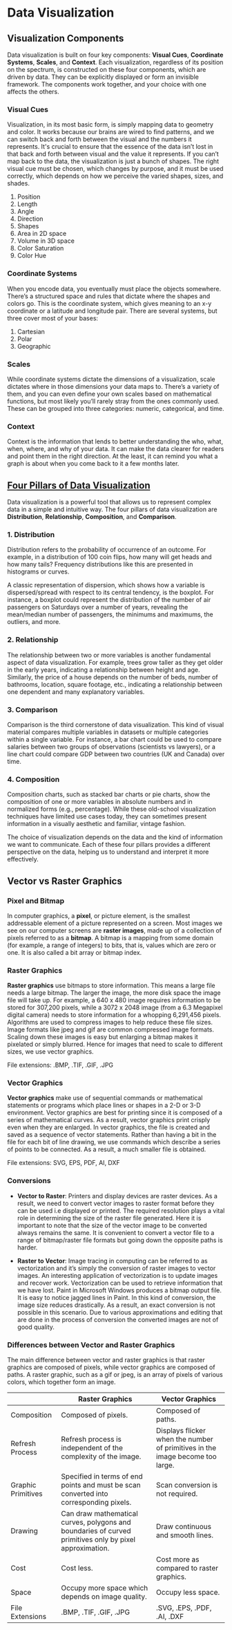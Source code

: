 # Data Visualization

## Visualization Components

Data visualization is built on four key components: **Visual Cues**, **Coordinate Systems**, **Scales**, and **Context**. Each visualization, regardless of its position on the spectrum, is constructed on these four components, which are driven by data. They can be explicitly displayed or form an invisible framework. The components work together, and your choice with one affects the others.

### Visual Cues

Visualization, in its most basic form, is simply mapping data to geometry and color. It works because our brains are wired to find patterns, and we can switch back and forth between the visual and the numbers it represents. It's crucial to ensure that the essence of the data isn’t lost in that back and forth between visual and the value it represents. If you can’t map back to the data, the visualization is just a bunch of shapes. The right visual cue must be chosen, which changes by purpose, and it must be used correctly, which depends on how we perceive the varied shapes, sizes, and shades.

1. Position
2. Length
3. Angle
4. Direction
5. Shapes
6. Area in 2D space
7. Volume in 3D space
8. Color Saturation
9. Color Hue

### Coordinate Systems

When you encode data, you eventually must place the objects somewhere. There’s a structured space and rules that dictate where the shapes and colors go. This is the coordinate system, which gives meaning to an x-y coordinate or a latitude and longitude pair. There are several systems, but three cover most of your bases:

1. Cartesian
2. Polar
3. Geographic

### Scales

While coordinate systems dictate the dimensions of a visualization, scale dictates where in those dimensions your data maps to. There’s a variety of them, and you can even define your own scales based on mathematical functions, but most likely you’ll rarely stray from the ones commonly used. These can be grouped into three categories: numeric, categorical, and time.

### Context

Context is the information that lends to better understanding the who, what, when, where, and why of your data. It can make the data clearer for readers and point them in the right direction. At the least, it can remind you what a graph is about when you come back to it a few months later.

## [Four Pillars of Data Visualization](https://freedium.cfd/https://towardsdatascience.com/4-pillars-of-data-visualization-distribution-relationship-composition-comparison-935cf9248f97)

Data visualization is a powerful tool that allows us to represent complex data in a simple and intuitive way. The four pillars of data visualization are **Distribution**, **Relationship**, **Composition**, and **Comparison**.

### 1. Distribution

Distribution refers to the probability of occurrence of an outcome. For example, in a distribution of 100 coin flips, how many will get heads and how many tails? Frequency distributions like this are presented in histograms or curves.

A classic representation of dispersion, which shows how a variable is dispersed/spread with respect to its central tendency, is the boxplot. For instance, a boxplot could represent the distribution of the number of air passengers on Saturdays over a number of years, revealing the mean/median number of passengers, the minimums and maximums, the outliers, and more.

### 2. Relationship

The relationship between two or more variables is another fundamental aspect of data visualization. For example, trees grow taller as they get older in the early years, indicating a relationship between height and age. Similarly, the price of a house depends on the number of beds, number of bathrooms, location, square footage, etc., indicating a relationship between one dependent and many explanatory variables.

### 3. Comparison

Comparison is the third cornerstone of data visualization. This kind of visual material compares multiple variables in datasets or multiple categories within a single variable. For instance, a bar chart could be used to compare salaries between two groups of observations (scientists vs lawyers), or a line chart could compare GDP between two countries (UK and Canada) over time.

### 4. Composition

Composition charts, such as stacked bar charts or pie charts, show the composition of one or more variables in absolute numbers and in normalized forms (e.g., percentage). While these old-school visualization techniques have limited use cases today, they can sometimes present information in a visually aesthetic and familiar, vintage fashion.

The choice of visualization depends on the data and the kind of information we want to communicate. Each of these four pillars provides a different perspective on the data, helping us to understand and interpret it more effectively.

## Vector vs Raster Graphics

### Pixel and Bitmap

In computer graphics, a **pixel**, or picture element, is the smallest addressable element of a picture represented on a screen. Most images we see on our computer screens are **raster images**, made up of a collection of pixels referred to as a **bitmap**. A bitmap is a mapping from some domain (for example, a range of integers) to bits, that is, values which are zero or one. It is also called a bit array or bitmap index.

### Raster Graphics

**Raster graphics** use bitmaps to store information. This means a large file needs a large bitmap. The larger the image, the more disk space the image file will take up. For example, a 640 x 480 image requires information to be stored for 307,200 pixels, while a 3072 x 2048 image (from a 6.3 Megapixel digital camera) needs to store information for a whopping 6,291,456 pixels. Algorithms are used to compress images to help reduce these file sizes. Image formats like jpeg and gif are common compressed image formats. Scaling down these images is easy but enlarging a bitmap makes it pixelated or simply blurred. Hence for images that need to scale to different sizes, we use vector graphics.

File extensions: .BMP, .TIF, .GIF, .JPG

### Vector Graphics

**Vector graphics** make use of sequential commands or mathematical statements or programs which place lines or shapes in a 2-D or 3-D environment. Vector graphics are best for printing since it is composed of a series of mathematical curves. As a result, vector graphics print crisply even when they are enlarged. In vector graphics, the file is created and saved as a sequence of vector statements. Rather than having a bit in the file for each bit of line drawing, we use commands which describe a series of points to be connected. As a result, a much smaller file is obtained.

File extensions: SVG, EPS, PDF, AI, DXF

### Conversions

- **Vector to Raster**: Printers and display devices are raster devices. As a result, we need to convert vector images to raster format before they can be used i.e displayed or printed. The required resolution plays a vital role in determining the size of the raster file generated. Here it is important to note that the size of the vector image to be converted always remains the same. It is convenient to convert a vector file to a range of bitmap/raster file formats but going down the opposite paths is harder.

- **Raster to Vector**: Image tracing in computing can be referred to as vectorization and it’s simply the conversion of raster images to vector images. An interesting application of vectorization is to update images and recover work. Vectorization can be used to retrieve information that we have lost. Paint in Microsoft Windows produces a bitmap output file. It is easy to notice jagged lines in Paint. In this kind of conversion, the image size reduces drastically. As a result, an exact conversion is not possible in this scenario. Due to various approximations and editing that are done in the process of conversion the converted images are not of good quality.

### Differences between Vector and Raster Graphics

The main difference between vector and raster graphics is that raster graphics are composed of pixels, while vector graphics are composed of paths. A raster graphic, such as a gif or jpeg, is an array of pixels of various colors, which together form an image.

|                    | Raster Graphics                                                                                         | Vector Graphics                                                               |
| ------------------ | ------------------------------------------------------------------------------------------------------- | ----------------------------------------------------------------------------- |
| Composition        | Composed of pixels.                                                                                     | Composed of paths.                                                            |
| Refresh Process    | Refresh process is independent of the complexity of the image.                                          | Displays flicker when the number of primitives in the image become too large. |
| Graphic Primitives | Specified in terms of end points and must be scan converted into corresponding pixels.                  | Scan conversion is not required.                                              |
| Drawing            | Can draw mathematical curves, polygons and boundaries of curved primitives only by pixel approximation. | Draw continuous and smooth lines.                                             |
| Cost               | Cost less.                                                                                              | Cost more as compared to raster graphics.                                     |
| Space              | Occupy more space which depends on image quality.                                                       | Occupy less space.                                                            |
| File Extensions    | .BMP, .TIF, .GIF, .JPG                                                                                  | .SVG, .EPS, .PDF, .AI, .DXF                                                   |
